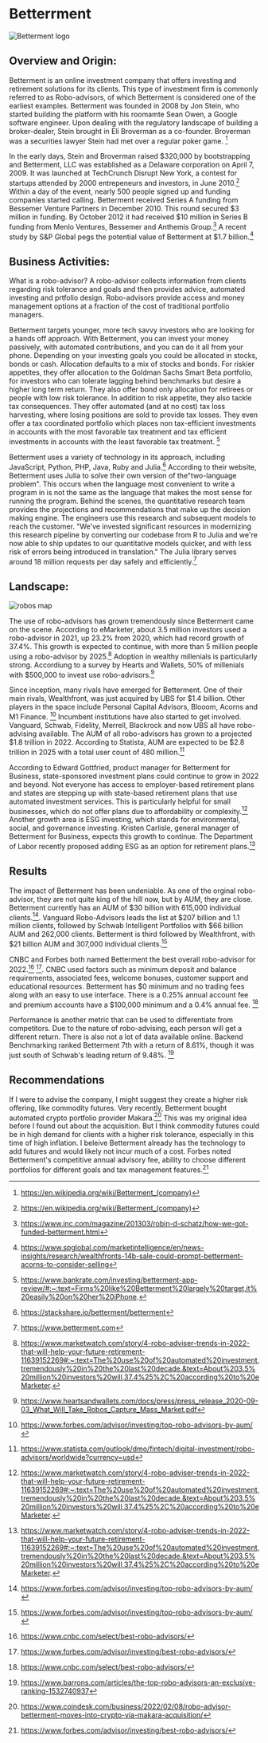 

# Betterrment

![Betterment logo](https://www.betterment.com/hubfs/Graphics/Featured-images/b2c_default.png#keepProtocol)

## Overview and Origin:

Betterment is an online investment company that offers investing and retirement solutions for its clients. This type of investment firm is commonly referred to as Robo-advisors, of which Betterment is considered one of the earliest examples. Betterment was founded in 2008 by Jon Stein, who started building the platform with his roomamte Sean Owen, a Google software engineer. Upon dealing with the regulatory landscape of building a broker-dealer, Stein brought in Eli Broverman as a co-founder. Broverman was a securities lawyer Stein had met over a regular poker game. [^1]

In the early days, Stein and Broverman raised $320,000 by bootstrapping and Betterment, LLC was established as a Delaware corporation on April 7, 2009. It was launched at TechCrunch Disrupt New York, a contest for startups attended by 2000 entrepeneurs and investors, in June 2010.[^1] Within a day of the event, nearly 500 people signed up and funding companies started calling. Betterment received Series A funding from Bessemer Venture Partners in December 2010. This round secured $3 million in funding.  By October 2012 it had received $10 million in Series B funding from Menlo Ventures, Bessemer and Anthemis Group.[^2] A recent study by S&P Global pegs the potential value of Betterment at $1.7 billion.[^8]


## Business Activities:


What is a robo-advisor? A robo-advisor collects information from clients regarding risk tolerance and goals and then provides advice, automated investing and prtfolio design. Robo-advisors provide access and money management options at a fraction of the cost of traditional portfolio managers. 

Betterment targets younger, more tech savvy investors who are looking for a hands off approach. With Betterment, you can invest your money passively, with automated contributions, and you can do it all from your phone. Depending on your investing goals you could be allocated in stocks, bonds or cash. Allocation defaults to a mix of stocks and bonds. For riskier appetites, they offer allocation to the Goldman Sachs Smart Beta portfolio, for investors who can tolerate lagging behind benchmarks but desire a higher long term return. They also offer bond only allocation for retirees or people with low risk tolerance. In addition to risk appetite, they also tackle tax consequences. They offer automated (and at no cost) tax loss harvesting, where losing positions are sold to provide tax losses. They even offer a tax coordinated portfolio which places non tax-efficient investments in accounts with the most favorable tax treatment and tax efficient investments in accounts with the least favorable tax treatment. [^4]

Betterment uses a variety of technology in its approach, including JavaScript, Python, PHP, Java, Ruby and Julia.[^6] According to their website, Betterment uses Julia to solve their own version of the"two-language problem". This occurs when the language most convenient to write a program in is not the same as the language that makes the most sense for running the program. Behind the scenes, the quantitative research team provides the projections and recommendations that make up the decision making engine. The engineers use this research and subsequent models to reach the customer. "We've invested significant resources in modernizing this research pipeline by converting our codebase from R to Julia and we're now able to ship updates to our quantitative models quicker, and with less risk of errors being introduced in translation." The Julia library serves around 18 million requests per day safely and efficiently.[^5]





## Landscape:

![robos map](https://www.investingsimple.com/wp-content/uploads/2020/09/best-roboadvisors-1.jpg)


The use of robo-advisors has grown tremendously since Betterment came on the scene. According to eMarketer, about 3.5 million investors used a robo-advisor in 2021, up 23.2% from 2020, which had record growth of 37.4%. This growth is expected to continue, with more than 5 million people using a robo-advisor by 2025.[^9] Adoption in wealthy millenials is particularly strong. Accordiung to a survey by Hearts and Wallets, 50% of millenials with $500,000 to invest use robo-advisors.[^10]

Since inception, many rivals have emerged for Betterment. One of their main rivals, Wealthfront, was just acquired by UBS for $1.4 billion. Other players in the space include Personal Capital Advisors, Blooom, Acorns and M1 Finance. [^11] Incumbent institutions have also started to get involved. Vanguard, Schwab, Fidelity, Merrell, Blackrock and now UBS all have robo-advising available. The AUM of all robo-advisors has grown to a projected $1.8 trillion in 2022. According to Statista, AUM are expected to be $2.8 trillion in 2025 with a total user count of 480 million.[^12]

According to Edward Gottfried, product manager for Betterment for Business, state-sponsored investment plans could continue to grow in 2022 and beyond. Not everyone has access to employer-based retirement plans and states are stepping up with state-based retirement plans that use automated investment services. This is particularly helpful for small businesses, which do not offer plans due to affordability or complexity.[^9] Another growth area is ESG investing, which stands for environmental, social, and governance investing. Kristen Carlisle, general manager of Betterment for Business, expects this growth to continue. The Department of Labor recently proposed adding ESG as an option for retirement plans.[^9]

## Results


The impact of Betterment has been undeniable. As one of the orginal robo-advisor, they are not quite king of the hill now, but by AUM, they are close. Betterment currently has an AUM of $30 billion with 615,000 individual clients.[^11]. Vanguard Robo-Advisors leads the list at $207 billion and 1.1 million clients, followed by Schwab Intelligent Portfolios with $66 billion AUM and 262,000 clients. Betterment is third followed by Wealthfront, with $21 billion AUM and 307,000 individual clients.[^11] 

CNBC and Forbes both named Betterment the best overall robo-advisor for 2022.[^14] [^15]. CNBC used factors such as minimum deposit and balance requirements, associated fees, welcome bonuses, customer support and educational resources. Betterment has $0 minimum and no trading fees along with an easy to use interface. There is a 0.25% annual account fee and premium accounts have a $100,000 minimum and a 0.4% annual fee. [^14] 

Performance is another metric that can be used to differentiate from competitors. Due to the nature of robo-advising, each person will get a different return. There is also not a lot of data available online. Backend Benchmarking ranked Betterment 7th with a return of 8.61%, though it was just south of Schwab's leading return of 9.48%. [^16]

## Recommendations


If I were to advise the company, I might suggest they create a higher risk offering, like commodity futures. Very recently, Betterment bought automated crypto portfolio provider Makara.[^13] This was my original idea before I found out about the acquisition. But I think commodity futures could be in high demand for clients with a higher risk tolerance, especially in this time of high inflation. I beleive Betterment already has the technology to add futures and would likely not incur much of a cost. Forbes noted Betterment's competitive annual advisory fee, ability to choose different portfolios for different goals and tax management features.[^15]



[^1]: https://en.wikipedia.org/wiki/Betterment_(company)
[^2]:https://www.inc.com/magazine/201303/robin-d-schatz/how-we-got-funded-betterment.html
[^3]: https://www.crunchbase.com/organization/betterment
[^4]: https://www.bankrate.com/investing/betterment-app-review/#:~:text=Firms%20like%20Betterment%20largely%20target,it%20easily%20on%20her%20iPhone.
[^5]: https://www.betterment.com
[^6]: https://stackshare.io/betterment/betterment
[^7]: https://www.investmentnews.com/what-wealthfront-deal-means-for-betterment-217402
[^8]: https://www.spglobal.com/marketintelligence/en/news-insights/research/wealthfronts-14b-sale-could-prompt-betterment-acorns-to-consider-selling
[^9]: https://www.marketwatch.com/story/4-robo-adviser-trends-in-2022-that-will-help-your-future-retirement-11639152269#:~:text=The%20use%20of%20automated%20investment,tremendously%20in%20the%20last%20decade.&text=About%203.5%20million%20investors%20will,37.4%25%2C%20according%20to%20eMarketer.
[^10]: https://www.heartsandwallets.com/docs/press/press_release_2020-09-03_What_Will_Take_Robos_Capture_Mass_Market.pdf
[^11]: https://www.forbes.com/advisor/investing/top-robo-advisors-by-aum/
[^12]: https://www.statista.com/outlook/dmo/fintech/digital-investment/robo-advisors/worldwide?currency=usd
[^13]: https://www.coindesk.com/business/2022/02/08/robo-advisor-betterment-moves-into-crypto-via-makara-acquisition/
[^14]: https://www.cnbc.com/select/best-robo-advisors/
[^15]: https://www.forbes.com/advisor/investing/best-robo-advisors/
[^16]: https://www.barrons.com/articles/the-top-robo-advisors-an-exclusive-ranking-1532740937